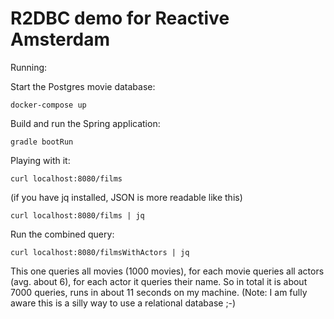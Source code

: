 # R2DBC demo for Reactive Amsterdam

Running:

Start the Postgres movie database:
```
docker-compose up
```

Build and run the Spring application:
```
gradle bootRun
```

Playing with it:
```
curl localhost:8080/films
```
(if you have jq installed, JSON is more readable like this)
```
curl localhost:8080/films | jq
```
Run the combined query:
```
curl localhost:8080/filmsWithActors | jq  
```
This one queries all movies (1000 movies), for each movie queries all actors (avg. about 6), for each
actor it queries their name.
So in total it is about 7000 queries, runs in about 11 seconds on my machine.
(Note: I am fully aware this is a silly way to use a relational database ;-)